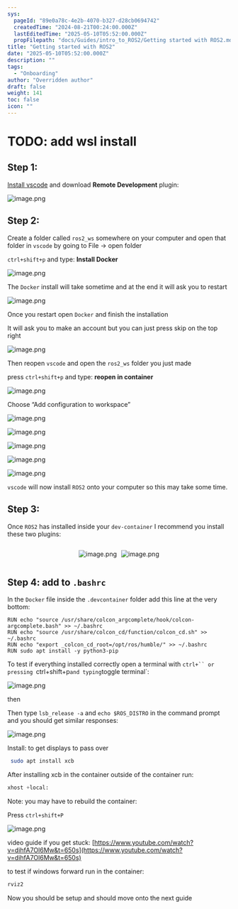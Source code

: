 ```yaml
---
sys:
  pageId: "89e0a78c-4e2b-4070-b327-d28cb0694742"
  createdTime: "2024-08-21T00:24:00.000Z"
  lastEditedTime: "2025-05-10T05:52:00.000Z"
  propFilepath: "docs/Guides/intro_to_ROS2/Getting started with ROS2.md"
title: "Getting started with ROS2"
date: "2025-05-10T05:52:00.000Z"
description: ""
tags:
  - "Onboarding"
author: "Overridden author"
draft: false
weight: 141
toc: false
icon: ""
---
```


# TODO: add wsl install

## Step 1:

[Install vscode](https://code.visualstudio.com/download) and download **Remote Development** plugin:

![image.png](https://prod-files-secure.s3.us-west-2.amazonaws.com/d518164a-d88e-44d1-a4ee-3adb3bd8bce0/efb52993-1881-4a40-b95e-6f020334f022/image.png?X-Amz-Algorithm=AWS4-HMAC-SHA256&X-Amz-Content-Sha256=UNSIGNED-PAYLOAD&X-Amz-Credential=ASIAZI2LB466TPENBHKN%2F20250706%2Fus-west-2%2Fs3%2Faws4_request&X-Amz-Date=20250706T042339Z&X-Amz-Expires=3600&X-Amz-Security-Token=IQoJb3JpZ2luX2VjEEkaCXVzLXdlc3QtMiJHMEUCIBLDS3rWW0yoCOirb%2B7KFGUxh1K2uxwgnlBlu8XJmIGEAiEAgji7Bdoce9w0MoUZOzI17XPtCgDdveZH85BNepop6HMq%2FwMIUhAAGgw2Mzc0MjMxODM4MDUiDOssqEvNfqWEaqiG9SrcA7OinG3yl6aZrD8ZMoenK1zbjae55LzDeMfvShOaz4zxHrtpQXixPU2Vjls%2FIz15garc2xWSV7jRgV5kO4FNQ5vDGSW34cCRR1%2FlQ4aUhbguC3D5HcY8RWHQ%2FEmVUADqsNDx7X%2FvmDMUubIPcRFws4BhfNrGrGphTl7SDL6I9zm5l9N1cK103TPZhjAH%2FNSxj%2FeBqx2oRx1GEKlWQr6z9Z6%2BPyuXixyLyoBG8DMeue5bxLwXYmSyFFDGGeocijy63WwdK0w%2B6fUbs%2FRQ4LZFRbS0xcaIiw1KmLYSHGy%2B4T9D1rI8Uav9cRNfqiFlJgWtzu7t8XS5cyrk%2BY3Q4CofusSxaaUBYZNN7cthfVwoKikMExnb%2BJcSHck6%2FmJgDQlJ5HinhBSdLs%2BBHDRZ0AKqPL6m35fdPBDfYKRlk%2B0XaF5Ssslu5gSAkQjXmD9yBeZD7KK6iGrUKD32eogARVDKCYz70FeAJV%2F3mXz6VHUhiJCP4P7209UINDjAmmLMRwV4tp8%2BxAlE6U%2B3C0QYc3gnwskmPPMXMD1U01wevoqI06OBsUyWe2yA2NBmd6HJrOfuamKbbMmhNdHYibAshCLH1xp%2FdotwCFnu9%2F7lbtlNB0VeZPeHiENeteaGqvNQMMmKp8MGOqUBZZW6hoAyFbzdLqkP2f%2FDqPOIyTh9L0lhHEMqJVsepc7c0VdwWuoeGHs0hL4sj%2B1ScOsnDYex7RSvptcrCsWyJVpsEGDSbw3Bt4zuzuaGIaB7JtNT1LAJOaSmH1cMrEY%2Fs%2B1H08bYDhIviAh3uzw3EeYtR6DSNebHBpb3WNklW8PPOYW%2BoNG3qG6W4ZzmBeTwUwelo93JGQoE8A4tGRrGXVQ74zXV&X-Amz-Signature=fcec61ac1beda279b0ba7e06ccf471d528b60225fe8f75434b08cdbdce2d6e1a&X-Amz-SignedHeaders=host&x-amz-checksum-mode=ENABLED&x-id=GetObject)

## Step 2:

Create a folder called `ros2_ws` somewhere on your computer and open that folder in `vscode` by going to File → open folder 

`ctrl+shift+p` and type: **Install Docker**

![image.png](https://prod-files-secure.s3.us-west-2.amazonaws.com/d518164a-d88e-44d1-a4ee-3adb3bd8bce0/2269dc0e-1cd5-47ff-bceb-c04ad9b2eab0/image.png?X-Amz-Algorithm=AWS4-HMAC-SHA256&X-Amz-Content-Sha256=UNSIGNED-PAYLOAD&X-Amz-Credential=ASIAZI2LB466TPENBHKN%2F20250706%2Fus-west-2%2Fs3%2Faws4_request&X-Amz-Date=20250706T042339Z&X-Amz-Expires=3600&X-Amz-Security-Token=IQoJb3JpZ2luX2VjEEkaCXVzLXdlc3QtMiJHMEUCIBLDS3rWW0yoCOirb%2B7KFGUxh1K2uxwgnlBlu8XJmIGEAiEAgji7Bdoce9w0MoUZOzI17XPtCgDdveZH85BNepop6HMq%2FwMIUhAAGgw2Mzc0MjMxODM4MDUiDOssqEvNfqWEaqiG9SrcA7OinG3yl6aZrD8ZMoenK1zbjae55LzDeMfvShOaz4zxHrtpQXixPU2Vjls%2FIz15garc2xWSV7jRgV5kO4FNQ5vDGSW34cCRR1%2FlQ4aUhbguC3D5HcY8RWHQ%2FEmVUADqsNDx7X%2FvmDMUubIPcRFws4BhfNrGrGphTl7SDL6I9zm5l9N1cK103TPZhjAH%2FNSxj%2FeBqx2oRx1GEKlWQr6z9Z6%2BPyuXixyLyoBG8DMeue5bxLwXYmSyFFDGGeocijy63WwdK0w%2B6fUbs%2FRQ4LZFRbS0xcaIiw1KmLYSHGy%2B4T9D1rI8Uav9cRNfqiFlJgWtzu7t8XS5cyrk%2BY3Q4CofusSxaaUBYZNN7cthfVwoKikMExnb%2BJcSHck6%2FmJgDQlJ5HinhBSdLs%2BBHDRZ0AKqPL6m35fdPBDfYKRlk%2B0XaF5Ssslu5gSAkQjXmD9yBeZD7KK6iGrUKD32eogARVDKCYz70FeAJV%2F3mXz6VHUhiJCP4P7209UINDjAmmLMRwV4tp8%2BxAlE6U%2B3C0QYc3gnwskmPPMXMD1U01wevoqI06OBsUyWe2yA2NBmd6HJrOfuamKbbMmhNdHYibAshCLH1xp%2FdotwCFnu9%2F7lbtlNB0VeZPeHiENeteaGqvNQMMmKp8MGOqUBZZW6hoAyFbzdLqkP2f%2FDqPOIyTh9L0lhHEMqJVsepc7c0VdwWuoeGHs0hL4sj%2B1ScOsnDYex7RSvptcrCsWyJVpsEGDSbw3Bt4zuzuaGIaB7JtNT1LAJOaSmH1cMrEY%2Fs%2B1H08bYDhIviAh3uzw3EeYtR6DSNebHBpb3WNklW8PPOYW%2BoNG3qG6W4ZzmBeTwUwelo93JGQoE8A4tGRrGXVQ74zXV&X-Amz-Signature=5d4262c65d12bb33a75349992be420098ce334591d1ca6127f8ec640d84fbcfe&X-Amz-SignedHeaders=host&x-amz-checksum-mode=ENABLED&x-id=GetObject)

The `Docker` install will take sometime and at the end it will ask you to restart

![image.png](https://prod-files-secure.s3.us-west-2.amazonaws.com/d518164a-d88e-44d1-a4ee-3adb3bd8bce0/ed233f78-be33-4b1f-b89c-9c346c0e961e/image.png?X-Amz-Algorithm=AWS4-HMAC-SHA256&X-Amz-Content-Sha256=UNSIGNED-PAYLOAD&X-Amz-Credential=ASIAZI2LB466TPENBHKN%2F20250706%2Fus-west-2%2Fs3%2Faws4_request&X-Amz-Date=20250706T042339Z&X-Amz-Expires=3600&X-Amz-Security-Token=IQoJb3JpZ2luX2VjEEkaCXVzLXdlc3QtMiJHMEUCIBLDS3rWW0yoCOirb%2B7KFGUxh1K2uxwgnlBlu8XJmIGEAiEAgji7Bdoce9w0MoUZOzI17XPtCgDdveZH85BNepop6HMq%2FwMIUhAAGgw2Mzc0MjMxODM4MDUiDOssqEvNfqWEaqiG9SrcA7OinG3yl6aZrD8ZMoenK1zbjae55LzDeMfvShOaz4zxHrtpQXixPU2Vjls%2FIz15garc2xWSV7jRgV5kO4FNQ5vDGSW34cCRR1%2FlQ4aUhbguC3D5HcY8RWHQ%2FEmVUADqsNDx7X%2FvmDMUubIPcRFws4BhfNrGrGphTl7SDL6I9zm5l9N1cK103TPZhjAH%2FNSxj%2FeBqx2oRx1GEKlWQr6z9Z6%2BPyuXixyLyoBG8DMeue5bxLwXYmSyFFDGGeocijy63WwdK0w%2B6fUbs%2FRQ4LZFRbS0xcaIiw1KmLYSHGy%2B4T9D1rI8Uav9cRNfqiFlJgWtzu7t8XS5cyrk%2BY3Q4CofusSxaaUBYZNN7cthfVwoKikMExnb%2BJcSHck6%2FmJgDQlJ5HinhBSdLs%2BBHDRZ0AKqPL6m35fdPBDfYKRlk%2B0XaF5Ssslu5gSAkQjXmD9yBeZD7KK6iGrUKD32eogARVDKCYz70FeAJV%2F3mXz6VHUhiJCP4P7209UINDjAmmLMRwV4tp8%2BxAlE6U%2B3C0QYc3gnwskmPPMXMD1U01wevoqI06OBsUyWe2yA2NBmd6HJrOfuamKbbMmhNdHYibAshCLH1xp%2FdotwCFnu9%2F7lbtlNB0VeZPeHiENeteaGqvNQMMmKp8MGOqUBZZW6hoAyFbzdLqkP2f%2FDqPOIyTh9L0lhHEMqJVsepc7c0VdwWuoeGHs0hL4sj%2B1ScOsnDYex7RSvptcrCsWyJVpsEGDSbw3Bt4zuzuaGIaB7JtNT1LAJOaSmH1cMrEY%2Fs%2B1H08bYDhIviAh3uzw3EeYtR6DSNebHBpb3WNklW8PPOYW%2BoNG3qG6W4ZzmBeTwUwelo93JGQoE8A4tGRrGXVQ74zXV&X-Amz-Signature=c0257a97f8b6b983f658a92ad68c528db646fa10035b0910b600fd1187ef8044&X-Amz-SignedHeaders=host&x-amz-checksum-mode=ENABLED&x-id=GetObject)

Once you restart open `Docker` and finish the installation

It will ask you to make an account but you can just press skip on the top right

![image.png](https://prod-files-secure.s3.us-west-2.amazonaws.com/d518164a-d88e-44d1-a4ee-3adb3bd8bce0/21010ad9-1659-4fd9-9f59-9932a09b2a3d/image.png?X-Amz-Algorithm=AWS4-HMAC-SHA256&X-Amz-Content-Sha256=UNSIGNED-PAYLOAD&X-Amz-Credential=ASIAZI2LB466TPENBHKN%2F20250706%2Fus-west-2%2Fs3%2Faws4_request&X-Amz-Date=20250706T042339Z&X-Amz-Expires=3600&X-Amz-Security-Token=IQoJb3JpZ2luX2VjEEkaCXVzLXdlc3QtMiJHMEUCIBLDS3rWW0yoCOirb%2B7KFGUxh1K2uxwgnlBlu8XJmIGEAiEAgji7Bdoce9w0MoUZOzI17XPtCgDdveZH85BNepop6HMq%2FwMIUhAAGgw2Mzc0MjMxODM4MDUiDOssqEvNfqWEaqiG9SrcA7OinG3yl6aZrD8ZMoenK1zbjae55LzDeMfvShOaz4zxHrtpQXixPU2Vjls%2FIz15garc2xWSV7jRgV5kO4FNQ5vDGSW34cCRR1%2FlQ4aUhbguC3D5HcY8RWHQ%2FEmVUADqsNDx7X%2FvmDMUubIPcRFws4BhfNrGrGphTl7SDL6I9zm5l9N1cK103TPZhjAH%2FNSxj%2FeBqx2oRx1GEKlWQr6z9Z6%2BPyuXixyLyoBG8DMeue5bxLwXYmSyFFDGGeocijy63WwdK0w%2B6fUbs%2FRQ4LZFRbS0xcaIiw1KmLYSHGy%2B4T9D1rI8Uav9cRNfqiFlJgWtzu7t8XS5cyrk%2BY3Q4CofusSxaaUBYZNN7cthfVwoKikMExnb%2BJcSHck6%2FmJgDQlJ5HinhBSdLs%2BBHDRZ0AKqPL6m35fdPBDfYKRlk%2B0XaF5Ssslu5gSAkQjXmD9yBeZD7KK6iGrUKD32eogARVDKCYz70FeAJV%2F3mXz6VHUhiJCP4P7209UINDjAmmLMRwV4tp8%2BxAlE6U%2B3C0QYc3gnwskmPPMXMD1U01wevoqI06OBsUyWe2yA2NBmd6HJrOfuamKbbMmhNdHYibAshCLH1xp%2FdotwCFnu9%2F7lbtlNB0VeZPeHiENeteaGqvNQMMmKp8MGOqUBZZW6hoAyFbzdLqkP2f%2FDqPOIyTh9L0lhHEMqJVsepc7c0VdwWuoeGHs0hL4sj%2B1ScOsnDYex7RSvptcrCsWyJVpsEGDSbw3Bt4zuzuaGIaB7JtNT1LAJOaSmH1cMrEY%2Fs%2B1H08bYDhIviAh3uzw3EeYtR6DSNebHBpb3WNklW8PPOYW%2BoNG3qG6W4ZzmBeTwUwelo93JGQoE8A4tGRrGXVQ74zXV&X-Amz-Signature=235600fc4f85494c3d64f9812f456e112faba9180607bd8e2f6038b956c8035d&X-Amz-SignedHeaders=host&x-amz-checksum-mode=ENABLED&x-id=GetObject)

Then reopen `vscode` and open the `ros2_ws` folder you just made

press `ctrl+shift+p` and type: **reopen in container**

![image.png](https://prod-files-secure.s3.us-west-2.amazonaws.com/d518164a-d88e-44d1-a4ee-3adb3bd8bce0/4e93b8c2-41ad-488c-8095-c74205196118/image.png?X-Amz-Algorithm=AWS4-HMAC-SHA256&X-Amz-Content-Sha256=UNSIGNED-PAYLOAD&X-Amz-Credential=ASIAZI2LB466TPENBHKN%2F20250706%2Fus-west-2%2Fs3%2Faws4_request&X-Amz-Date=20250706T042339Z&X-Amz-Expires=3600&X-Amz-Security-Token=IQoJb3JpZ2luX2VjEEkaCXVzLXdlc3QtMiJHMEUCIBLDS3rWW0yoCOirb%2B7KFGUxh1K2uxwgnlBlu8XJmIGEAiEAgji7Bdoce9w0MoUZOzI17XPtCgDdveZH85BNepop6HMq%2FwMIUhAAGgw2Mzc0MjMxODM4MDUiDOssqEvNfqWEaqiG9SrcA7OinG3yl6aZrD8ZMoenK1zbjae55LzDeMfvShOaz4zxHrtpQXixPU2Vjls%2FIz15garc2xWSV7jRgV5kO4FNQ5vDGSW34cCRR1%2FlQ4aUhbguC3D5HcY8RWHQ%2FEmVUADqsNDx7X%2FvmDMUubIPcRFws4BhfNrGrGphTl7SDL6I9zm5l9N1cK103TPZhjAH%2FNSxj%2FeBqx2oRx1GEKlWQr6z9Z6%2BPyuXixyLyoBG8DMeue5bxLwXYmSyFFDGGeocijy63WwdK0w%2B6fUbs%2FRQ4LZFRbS0xcaIiw1KmLYSHGy%2B4T9D1rI8Uav9cRNfqiFlJgWtzu7t8XS5cyrk%2BY3Q4CofusSxaaUBYZNN7cthfVwoKikMExnb%2BJcSHck6%2FmJgDQlJ5HinhBSdLs%2BBHDRZ0AKqPL6m35fdPBDfYKRlk%2B0XaF5Ssslu5gSAkQjXmD9yBeZD7KK6iGrUKD32eogARVDKCYz70FeAJV%2F3mXz6VHUhiJCP4P7209UINDjAmmLMRwV4tp8%2BxAlE6U%2B3C0QYc3gnwskmPPMXMD1U01wevoqI06OBsUyWe2yA2NBmd6HJrOfuamKbbMmhNdHYibAshCLH1xp%2FdotwCFnu9%2F7lbtlNB0VeZPeHiENeteaGqvNQMMmKp8MGOqUBZZW6hoAyFbzdLqkP2f%2FDqPOIyTh9L0lhHEMqJVsepc7c0VdwWuoeGHs0hL4sj%2B1ScOsnDYex7RSvptcrCsWyJVpsEGDSbw3Bt4zuzuaGIaB7JtNT1LAJOaSmH1cMrEY%2Fs%2B1H08bYDhIviAh3uzw3EeYtR6DSNebHBpb3WNklW8PPOYW%2BoNG3qG6W4ZzmBeTwUwelo93JGQoE8A4tGRrGXVQ74zXV&X-Amz-Signature=2021ec294c64e7776dcb820fbcd4069f55125d75ceccbefc023458196fb7eb43&X-Amz-SignedHeaders=host&x-amz-checksum-mode=ENABLED&x-id=GetObject)

Choose “Add configuration to workspace”

![image.png](https://prod-files-secure.s3.us-west-2.amazonaws.com/d518164a-d88e-44d1-a4ee-3adb3bd8bce0/9560b282-5060-4989-ba37-97e7b2c22476/image.png?X-Amz-Algorithm=AWS4-HMAC-SHA256&X-Amz-Content-Sha256=UNSIGNED-PAYLOAD&X-Amz-Credential=ASIAZI2LB466TPENBHKN%2F20250706%2Fus-west-2%2Fs3%2Faws4_request&X-Amz-Date=20250706T042339Z&X-Amz-Expires=3600&X-Amz-Security-Token=IQoJb3JpZ2luX2VjEEkaCXVzLXdlc3QtMiJHMEUCIBLDS3rWW0yoCOirb%2B7KFGUxh1K2uxwgnlBlu8XJmIGEAiEAgji7Bdoce9w0MoUZOzI17XPtCgDdveZH85BNepop6HMq%2FwMIUhAAGgw2Mzc0MjMxODM4MDUiDOssqEvNfqWEaqiG9SrcA7OinG3yl6aZrD8ZMoenK1zbjae55LzDeMfvShOaz4zxHrtpQXixPU2Vjls%2FIz15garc2xWSV7jRgV5kO4FNQ5vDGSW34cCRR1%2FlQ4aUhbguC3D5HcY8RWHQ%2FEmVUADqsNDx7X%2FvmDMUubIPcRFws4BhfNrGrGphTl7SDL6I9zm5l9N1cK103TPZhjAH%2FNSxj%2FeBqx2oRx1GEKlWQr6z9Z6%2BPyuXixyLyoBG8DMeue5bxLwXYmSyFFDGGeocijy63WwdK0w%2B6fUbs%2FRQ4LZFRbS0xcaIiw1KmLYSHGy%2B4T9D1rI8Uav9cRNfqiFlJgWtzu7t8XS5cyrk%2BY3Q4CofusSxaaUBYZNN7cthfVwoKikMExnb%2BJcSHck6%2FmJgDQlJ5HinhBSdLs%2BBHDRZ0AKqPL6m35fdPBDfYKRlk%2B0XaF5Ssslu5gSAkQjXmD9yBeZD7KK6iGrUKD32eogARVDKCYz70FeAJV%2F3mXz6VHUhiJCP4P7209UINDjAmmLMRwV4tp8%2BxAlE6U%2B3C0QYc3gnwskmPPMXMD1U01wevoqI06OBsUyWe2yA2NBmd6HJrOfuamKbbMmhNdHYibAshCLH1xp%2FdotwCFnu9%2F7lbtlNB0VeZPeHiENeteaGqvNQMMmKp8MGOqUBZZW6hoAyFbzdLqkP2f%2FDqPOIyTh9L0lhHEMqJVsepc7c0VdwWuoeGHs0hL4sj%2B1ScOsnDYex7RSvptcrCsWyJVpsEGDSbw3Bt4zuzuaGIaB7JtNT1LAJOaSmH1cMrEY%2Fs%2B1H08bYDhIviAh3uzw3EeYtR6DSNebHBpb3WNklW8PPOYW%2BoNG3qG6W4ZzmBeTwUwelo93JGQoE8A4tGRrGXVQ74zXV&X-Amz-Signature=2de325f189b222381eb738062b5108ca91548db607042e660e2bafa214a20513&X-Amz-SignedHeaders=host&x-amz-checksum-mode=ENABLED&x-id=GetObject)

![image.png](https://prod-files-secure.s3.us-west-2.amazonaws.com/d518164a-d88e-44d1-a4ee-3adb3bd8bce0/2ee63f81-886b-48e8-a553-dc6e5eac99e4/image.png?X-Amz-Algorithm=AWS4-HMAC-SHA256&X-Amz-Content-Sha256=UNSIGNED-PAYLOAD&X-Amz-Credential=ASIAZI2LB466TPENBHKN%2F20250706%2Fus-west-2%2Fs3%2Faws4_request&X-Amz-Date=20250706T042339Z&X-Amz-Expires=3600&X-Amz-Security-Token=IQoJb3JpZ2luX2VjEEkaCXVzLXdlc3QtMiJHMEUCIBLDS3rWW0yoCOirb%2B7KFGUxh1K2uxwgnlBlu8XJmIGEAiEAgji7Bdoce9w0MoUZOzI17XPtCgDdveZH85BNepop6HMq%2FwMIUhAAGgw2Mzc0MjMxODM4MDUiDOssqEvNfqWEaqiG9SrcA7OinG3yl6aZrD8ZMoenK1zbjae55LzDeMfvShOaz4zxHrtpQXixPU2Vjls%2FIz15garc2xWSV7jRgV5kO4FNQ5vDGSW34cCRR1%2FlQ4aUhbguC3D5HcY8RWHQ%2FEmVUADqsNDx7X%2FvmDMUubIPcRFws4BhfNrGrGphTl7SDL6I9zm5l9N1cK103TPZhjAH%2FNSxj%2FeBqx2oRx1GEKlWQr6z9Z6%2BPyuXixyLyoBG8DMeue5bxLwXYmSyFFDGGeocijy63WwdK0w%2B6fUbs%2FRQ4LZFRbS0xcaIiw1KmLYSHGy%2B4T9D1rI8Uav9cRNfqiFlJgWtzu7t8XS5cyrk%2BY3Q4CofusSxaaUBYZNN7cthfVwoKikMExnb%2BJcSHck6%2FmJgDQlJ5HinhBSdLs%2BBHDRZ0AKqPL6m35fdPBDfYKRlk%2B0XaF5Ssslu5gSAkQjXmD9yBeZD7KK6iGrUKD32eogARVDKCYz70FeAJV%2F3mXz6VHUhiJCP4P7209UINDjAmmLMRwV4tp8%2BxAlE6U%2B3C0QYc3gnwskmPPMXMD1U01wevoqI06OBsUyWe2yA2NBmd6HJrOfuamKbbMmhNdHYibAshCLH1xp%2FdotwCFnu9%2F7lbtlNB0VeZPeHiENeteaGqvNQMMmKp8MGOqUBZZW6hoAyFbzdLqkP2f%2FDqPOIyTh9L0lhHEMqJVsepc7c0VdwWuoeGHs0hL4sj%2B1ScOsnDYex7RSvptcrCsWyJVpsEGDSbw3Bt4zuzuaGIaB7JtNT1LAJOaSmH1cMrEY%2Fs%2B1H08bYDhIviAh3uzw3EeYtR6DSNebHBpb3WNklW8PPOYW%2BoNG3qG6W4ZzmBeTwUwelo93JGQoE8A4tGRrGXVQ74zXV&X-Amz-Signature=46e444fbbe162eaf6e7b65a7664eb688d1ab732b7095a5fc3163c9ccf6af07d4&X-Amz-SignedHeaders=host&x-amz-checksum-mode=ENABLED&x-id=GetObject)

![image.png](https://prod-files-secure.s3.us-west-2.amazonaws.com/d518164a-d88e-44d1-a4ee-3adb3bd8bce0/ae1580b2-b048-407e-aed9-b584224a7a04/image.png?X-Amz-Algorithm=AWS4-HMAC-SHA256&X-Amz-Content-Sha256=UNSIGNED-PAYLOAD&X-Amz-Credential=ASIAZI2LB466TPENBHKN%2F20250706%2Fus-west-2%2Fs3%2Faws4_request&X-Amz-Date=20250706T042339Z&X-Amz-Expires=3600&X-Amz-Security-Token=IQoJb3JpZ2luX2VjEEkaCXVzLXdlc3QtMiJHMEUCIBLDS3rWW0yoCOirb%2B7KFGUxh1K2uxwgnlBlu8XJmIGEAiEAgji7Bdoce9w0MoUZOzI17XPtCgDdveZH85BNepop6HMq%2FwMIUhAAGgw2Mzc0MjMxODM4MDUiDOssqEvNfqWEaqiG9SrcA7OinG3yl6aZrD8ZMoenK1zbjae55LzDeMfvShOaz4zxHrtpQXixPU2Vjls%2FIz15garc2xWSV7jRgV5kO4FNQ5vDGSW34cCRR1%2FlQ4aUhbguC3D5HcY8RWHQ%2FEmVUADqsNDx7X%2FvmDMUubIPcRFws4BhfNrGrGphTl7SDL6I9zm5l9N1cK103TPZhjAH%2FNSxj%2FeBqx2oRx1GEKlWQr6z9Z6%2BPyuXixyLyoBG8DMeue5bxLwXYmSyFFDGGeocijy63WwdK0w%2B6fUbs%2FRQ4LZFRbS0xcaIiw1KmLYSHGy%2B4T9D1rI8Uav9cRNfqiFlJgWtzu7t8XS5cyrk%2BY3Q4CofusSxaaUBYZNN7cthfVwoKikMExnb%2BJcSHck6%2FmJgDQlJ5HinhBSdLs%2BBHDRZ0AKqPL6m35fdPBDfYKRlk%2B0XaF5Ssslu5gSAkQjXmD9yBeZD7KK6iGrUKD32eogARVDKCYz70FeAJV%2F3mXz6VHUhiJCP4P7209UINDjAmmLMRwV4tp8%2BxAlE6U%2B3C0QYc3gnwskmPPMXMD1U01wevoqI06OBsUyWe2yA2NBmd6HJrOfuamKbbMmhNdHYibAshCLH1xp%2FdotwCFnu9%2F7lbtlNB0VeZPeHiENeteaGqvNQMMmKp8MGOqUBZZW6hoAyFbzdLqkP2f%2FDqPOIyTh9L0lhHEMqJVsepc7c0VdwWuoeGHs0hL4sj%2B1ScOsnDYex7RSvptcrCsWyJVpsEGDSbw3Bt4zuzuaGIaB7JtNT1LAJOaSmH1cMrEY%2Fs%2B1H08bYDhIviAh3uzw3EeYtR6DSNebHBpb3WNklW8PPOYW%2BoNG3qG6W4ZzmBeTwUwelo93JGQoE8A4tGRrGXVQ74zXV&X-Amz-Signature=dad560fe5e290362c34ceea253eb3552b2c90cab64c47c96e6c59192d9e37a7b&X-Amz-SignedHeaders=host&x-amz-checksum-mode=ENABLED&x-id=GetObject)

![image.png](https://prod-files-secure.s3.us-west-2.amazonaws.com/d518164a-d88e-44d1-a4ee-3adb3bd8bce0/53255b28-f75e-430f-b9e3-c0ac8577e42b/image.png?X-Amz-Algorithm=AWS4-HMAC-SHA256&X-Amz-Content-Sha256=UNSIGNED-PAYLOAD&X-Amz-Credential=ASIAZI2LB466TPENBHKN%2F20250706%2Fus-west-2%2Fs3%2Faws4_request&X-Amz-Date=20250706T042339Z&X-Amz-Expires=3600&X-Amz-Security-Token=IQoJb3JpZ2luX2VjEEkaCXVzLXdlc3QtMiJHMEUCIBLDS3rWW0yoCOirb%2B7KFGUxh1K2uxwgnlBlu8XJmIGEAiEAgji7Bdoce9w0MoUZOzI17XPtCgDdveZH85BNepop6HMq%2FwMIUhAAGgw2Mzc0MjMxODM4MDUiDOssqEvNfqWEaqiG9SrcA7OinG3yl6aZrD8ZMoenK1zbjae55LzDeMfvShOaz4zxHrtpQXixPU2Vjls%2FIz15garc2xWSV7jRgV5kO4FNQ5vDGSW34cCRR1%2FlQ4aUhbguC3D5HcY8RWHQ%2FEmVUADqsNDx7X%2FvmDMUubIPcRFws4BhfNrGrGphTl7SDL6I9zm5l9N1cK103TPZhjAH%2FNSxj%2FeBqx2oRx1GEKlWQr6z9Z6%2BPyuXixyLyoBG8DMeue5bxLwXYmSyFFDGGeocijy63WwdK0w%2B6fUbs%2FRQ4LZFRbS0xcaIiw1KmLYSHGy%2B4T9D1rI8Uav9cRNfqiFlJgWtzu7t8XS5cyrk%2BY3Q4CofusSxaaUBYZNN7cthfVwoKikMExnb%2BJcSHck6%2FmJgDQlJ5HinhBSdLs%2BBHDRZ0AKqPL6m35fdPBDfYKRlk%2B0XaF5Ssslu5gSAkQjXmD9yBeZD7KK6iGrUKD32eogARVDKCYz70FeAJV%2F3mXz6VHUhiJCP4P7209UINDjAmmLMRwV4tp8%2BxAlE6U%2B3C0QYc3gnwskmPPMXMD1U01wevoqI06OBsUyWe2yA2NBmd6HJrOfuamKbbMmhNdHYibAshCLH1xp%2FdotwCFnu9%2F7lbtlNB0VeZPeHiENeteaGqvNQMMmKp8MGOqUBZZW6hoAyFbzdLqkP2f%2FDqPOIyTh9L0lhHEMqJVsepc7c0VdwWuoeGHs0hL4sj%2B1ScOsnDYex7RSvptcrCsWyJVpsEGDSbw3Bt4zuzuaGIaB7JtNT1LAJOaSmH1cMrEY%2Fs%2B1H08bYDhIviAh3uzw3EeYtR6DSNebHBpb3WNklW8PPOYW%2BoNG3qG6W4ZzmBeTwUwelo93JGQoE8A4tGRrGXVQ74zXV&X-Amz-Signature=f9052886ea86710305bb3b235465dbc61ad32b94c8f6c00f8493eeee0ac03e4b&X-Amz-SignedHeaders=host&x-amz-checksum-mode=ENABLED&x-id=GetObject)

![image.png](https://prod-files-secure.s3.us-west-2.amazonaws.com/d518164a-d88e-44d1-a4ee-3adb3bd8bce0/7c562767-5af9-4ffb-97d1-327bcdf4ee00/image.png?X-Amz-Algorithm=AWS4-HMAC-SHA256&X-Amz-Content-Sha256=UNSIGNED-PAYLOAD&X-Amz-Credential=ASIAZI2LB466TPENBHKN%2F20250706%2Fus-west-2%2Fs3%2Faws4_request&X-Amz-Date=20250706T042339Z&X-Amz-Expires=3600&X-Amz-Security-Token=IQoJb3JpZ2luX2VjEEkaCXVzLXdlc3QtMiJHMEUCIBLDS3rWW0yoCOirb%2B7KFGUxh1K2uxwgnlBlu8XJmIGEAiEAgji7Bdoce9w0MoUZOzI17XPtCgDdveZH85BNepop6HMq%2FwMIUhAAGgw2Mzc0MjMxODM4MDUiDOssqEvNfqWEaqiG9SrcA7OinG3yl6aZrD8ZMoenK1zbjae55LzDeMfvShOaz4zxHrtpQXixPU2Vjls%2FIz15garc2xWSV7jRgV5kO4FNQ5vDGSW34cCRR1%2FlQ4aUhbguC3D5HcY8RWHQ%2FEmVUADqsNDx7X%2FvmDMUubIPcRFws4BhfNrGrGphTl7SDL6I9zm5l9N1cK103TPZhjAH%2FNSxj%2FeBqx2oRx1GEKlWQr6z9Z6%2BPyuXixyLyoBG8DMeue5bxLwXYmSyFFDGGeocijy63WwdK0w%2B6fUbs%2FRQ4LZFRbS0xcaIiw1KmLYSHGy%2B4T9D1rI8Uav9cRNfqiFlJgWtzu7t8XS5cyrk%2BY3Q4CofusSxaaUBYZNN7cthfVwoKikMExnb%2BJcSHck6%2FmJgDQlJ5HinhBSdLs%2BBHDRZ0AKqPL6m35fdPBDfYKRlk%2B0XaF5Ssslu5gSAkQjXmD9yBeZD7KK6iGrUKD32eogARVDKCYz70FeAJV%2F3mXz6VHUhiJCP4P7209UINDjAmmLMRwV4tp8%2BxAlE6U%2B3C0QYc3gnwskmPPMXMD1U01wevoqI06OBsUyWe2yA2NBmd6HJrOfuamKbbMmhNdHYibAshCLH1xp%2FdotwCFnu9%2F7lbtlNB0VeZPeHiENeteaGqvNQMMmKp8MGOqUBZZW6hoAyFbzdLqkP2f%2FDqPOIyTh9L0lhHEMqJVsepc7c0VdwWuoeGHs0hL4sj%2B1ScOsnDYex7RSvptcrCsWyJVpsEGDSbw3Bt4zuzuaGIaB7JtNT1LAJOaSmH1cMrEY%2Fs%2B1H08bYDhIviAh3uzw3EeYtR6DSNebHBpb3WNklW8PPOYW%2BoNG3qG6W4ZzmBeTwUwelo93JGQoE8A4tGRrGXVQ74zXV&X-Amz-Signature=175d1ecab37fb99b7cd236aaf360fd35e41c3e2cd932679cd5777df4bdd17f02&X-Amz-SignedHeaders=host&x-amz-checksum-mode=ENABLED&x-id=GetObject)

`vscode` will now install `ROS2` onto your computer so this may take some time.

## Step 3:

Once `ROS2` has installed inside your `dev-container` I recommend you install these two plugins:

<div style="display: flex;flex-direction: row; column-gap:10px; max-width: 630px;justify-content: center;">
<div>

![image.png](https://prod-files-secure.s3.us-west-2.amazonaws.com/d518164a-d88e-44d1-a4ee-3adb3bd8bce0/3fc3d550-5a54-4ba1-ba6b-faa01cdb7369/image.png?X-Amz-Algorithm=AWS4-HMAC-SHA256&X-Amz-Content-Sha256=UNSIGNED-PAYLOAD&X-Amz-Credential=ASIAZI2LB466SF6FHY4M%2F20250706%2Fus-west-2%2Fs3%2Faws4_request&X-Amz-Date=20250706T042341Z&X-Amz-Expires=3600&X-Amz-Security-Token=IQoJb3JpZ2luX2VjEEkaCXVzLXdlc3QtMiJIMEYCIQCXzsoObpH8llKAajg%2Blx6P6GIQPqo80WWmWkTgpaxOFAIhAMkRCWRluOf0O8DK4eGmE6PxXxyVKVxsMbrlJEuhFs1fKv8DCFIQABoMNjM3NDIzMTgzODA1IgxMdwfTh0oN1FrmbN4q3AN%2FkmGQqefXW87lvQi962DEOJOVoVtF9eg8U9Zx8tYJ6OJ5Q5G03Z35jBnNHv6mGaftMJJr%2BY8KG9DUhMYY0I5Z1osDcipQS1MYfsOrWVOBpwumUgfXwc6iuYzz%2BM0VAIp5TgYs6nS3Q7j66L7uCIaGATZvpOK079jAjvfsEDUybVxHgI0Xf51ZWQPqz57Cbpy2LGQBke6%2BQRADMK3%2FmmURwEp53%2F%2BYGoYGaM8BsKt%2F6r8PJNvYyDrAjogXFRxHUXwnaD41OA732FVCbsDvjZXI2hUteVuU5IX3LpqCDLDHTNHWUVzzmU7BOOQTBW%2Fa7U2qDQK58ap3zRMdnyEZ4HeMYpJM%2FtxCBB7b47ltcvJ3InfvGZBJo7%2Bq4RhyM%2BEP3vU%2B2lEFEnoAe54jtoG8HVLEJoe7oQ6jDF2DC6mRQl2FtZs5T%2FbpAECo6qGD2TPVx92t5UcB%2Fw6kXazxzGiXzQYXGh3SNxJP4OwchOoriNUVE8V9vWvSIXQYd7I2gWel0UV52oZGCy5xhT3d4D8i1vK%2Fes1CBIO3FCRz0xtrX%2FslX%2BUhptwWuBn86XrqjOgclj%2FcUJj8uI1By1rop2acWU52hoACdFY1yIxFl9EIsYtCU65MqESOGuxeFKVVoTDWmafDBjqkAXaLnGYKForVuRMVJVxlBDCMZNokCCQ3Cacm3KDgjeo%2B0u7kZMlukfAZaxQoutLq0e7%2BhySR2TrWgf0S4LLoUWsasmSqBmv%2FF0nzX%2BiFdYQkD%2F7sooFq3HR50cD%2BFJnrmWmsrPs6hONFWPxS%2FFDb%2BYxnXCz%2FSguA31NX73cbhXjdg6ypzqhfSQP4pcMSO14U5iXn0rtT18v6QG%2F0hKXJCoAil1fr&X-Amz-Signature=7d3e411e7ba85b31224cc5ab74f024aaf472099a236ed40742ee88a3dfe9e694&X-Amz-SignedHeaders=host&x-amz-checksum-mode=ENABLED&x-id=GetObject)

</div>
<div>

![image.png](https://prod-files-secure.s3.us-west-2.amazonaws.com/d518164a-d88e-44d1-a4ee-3adb3bd8bce0/d994cc66-13c2-4093-a5a3-f84cf4601a82/image.png?X-Amz-Algorithm=AWS4-HMAC-SHA256&X-Amz-Content-Sha256=UNSIGNED-PAYLOAD&X-Amz-Credential=ASIAZI2LB466WUMIXEQD%2F20250706%2Fus-west-2%2Fs3%2Faws4_request&X-Amz-Date=20250706T042341Z&X-Amz-Expires=3600&X-Amz-Security-Token=IQoJb3JpZ2luX2VjEEkaCXVzLXdlc3QtMiJIMEYCIQCDQk5cxQP0IBcxT7oC%2FdKh9WR5%2Bx9zxwWHGtSqxjrPAQIhAOmKV7jFavEjfZnPytGQd5eSJr4jsz%2Bn%2FT72V9NhedLjKv8DCFIQABoMNjM3NDIzMTgzODA1Igwy4vTXTNG5YRnblKEq3AO3CpOOHvhFHpzAZY27ra8jIZRh0%2FfZ9m3O7znN4w7UicyiOvRG1JJolcNMQhSb%2BHm8CuM5beRO1%2B7KHQZfX524AvsdsXPiXLHGna6wQebbJVsavIXrI7t1eaP%2BPdRJGk5Nl%2FZsklhAAhMBLOmyOu4s4PrBNcm2aFuA3%2BPSseaecU%2FFAjGfLW60lnmE89eWMLhDLapUlXPAjZ1LLblNHpIpt%2B0UeyBzbm1ikxrl79SBx95qKyn9k147sXrjToqQP1%2FVltsTcTg5AvuIiQ5L%2BydgZ%2Fb8uPUMmtde2MQEDpwh9y%2BEfv982pZPlcTVFNg6zC%2BJDodahLi4Bo1JTn6ZKhF%2BvNZxf%2FwFTyLb1YyiohS2954wFArvWZh8x6w1Ha9xxNcveh0f1HujIy5vNHRxNtFvu7rpGX1WAYJyrGnJQrQRYp6oMQnB1tHvEqOHzm0DROeiN%2BcMjz6d%2F63HKXDH4i8Bu7Bq%2FgTrAAd50ma0Tu%2Fwfu7rGbbFYApxSxoeXV2%2Bv%2F2OGlZ6Lxw9HNQgHeZps%2BPFAQNDVTxW0u2%2FNZSggJy11vVNN6XGQTAR7KdrVhKVeIPS16%2BSsloZ1Ewbat8b39sqTiuHeNnbpsFqD0FXZ7mF3pEQgL0whp3VJ%2BzuUDCFj6fDBjqkAWn7L0qqM087RNu98mZzjJoXdC3%2Fg9qX3D31g7%2B5FM7%2FSaJKZwArrggFESkaa9ROsAYIPAu9sQ2VC56vpK4Du8QN7vPKRrhqaE4uckbzg111kjP2BZ9NGWt%2B7k0cHemqHvrtxkmD3mPWgH42xrEuGg95mp3Zn0QbMui%2B2ktEshLNy897z7crNLlW5WNcEjX8Rf9XwGwpLJsNmO4F2H9C%2FIrRyVlc&X-Amz-Signature=1941ff98ab23c160af260ab197fee693cd1c65d0d9e3055e80ca7026dccf7276&X-Amz-SignedHeaders=host&x-amz-checksum-mode=ENABLED&x-id=GetObject)

</div>
</div>

## Step 4: add to `.bashrc`

In the `Docker` file inside the `.devcontainer` folder add this line at the very bottom: 

```docker
RUN echo "source /usr/share/colcon_argcomplete/hook/colcon-argcomplete.bash" >> ~/.bashrc
RUN echo "source /usr/share/colcon_cd/function/colcon_cd.sh" >> ~/.bashrc
RUN echo "export _colcon_cd_root=/opt/ros/humble/" >> ~/.bashrc
RUN sudo apt install -y python3-pip 
```

To test if everything installed correctly open a terminal with `ctrl+`` or pressing `ctrl+shift+p` and typing `toggle terminal`:

![image.png](https://prod-files-secure.s3.us-west-2.amazonaws.com/d518164a-d88e-44d1-a4ee-3adb3bd8bce0/6a4943d8-b04e-4c02-9a58-775f3384d1a5/image.png?X-Amz-Algorithm=AWS4-HMAC-SHA256&X-Amz-Content-Sha256=UNSIGNED-PAYLOAD&X-Amz-Credential=ASIAZI2LB466TPENBHKN%2F20250706%2Fus-west-2%2Fs3%2Faws4_request&X-Amz-Date=20250706T042339Z&X-Amz-Expires=3600&X-Amz-Security-Token=IQoJb3JpZ2luX2VjEEkaCXVzLXdlc3QtMiJHMEUCIBLDS3rWW0yoCOirb%2B7KFGUxh1K2uxwgnlBlu8XJmIGEAiEAgji7Bdoce9w0MoUZOzI17XPtCgDdveZH85BNepop6HMq%2FwMIUhAAGgw2Mzc0MjMxODM4MDUiDOssqEvNfqWEaqiG9SrcA7OinG3yl6aZrD8ZMoenK1zbjae55LzDeMfvShOaz4zxHrtpQXixPU2Vjls%2FIz15garc2xWSV7jRgV5kO4FNQ5vDGSW34cCRR1%2FlQ4aUhbguC3D5HcY8RWHQ%2FEmVUADqsNDx7X%2FvmDMUubIPcRFws4BhfNrGrGphTl7SDL6I9zm5l9N1cK103TPZhjAH%2FNSxj%2FeBqx2oRx1GEKlWQr6z9Z6%2BPyuXixyLyoBG8DMeue5bxLwXYmSyFFDGGeocijy63WwdK0w%2B6fUbs%2FRQ4LZFRbS0xcaIiw1KmLYSHGy%2B4T9D1rI8Uav9cRNfqiFlJgWtzu7t8XS5cyrk%2BY3Q4CofusSxaaUBYZNN7cthfVwoKikMExnb%2BJcSHck6%2FmJgDQlJ5HinhBSdLs%2BBHDRZ0AKqPL6m35fdPBDfYKRlk%2B0XaF5Ssslu5gSAkQjXmD9yBeZD7KK6iGrUKD32eogARVDKCYz70FeAJV%2F3mXz6VHUhiJCP4P7209UINDjAmmLMRwV4tp8%2BxAlE6U%2B3C0QYc3gnwskmPPMXMD1U01wevoqI06OBsUyWe2yA2NBmd6HJrOfuamKbbMmhNdHYibAshCLH1xp%2FdotwCFnu9%2F7lbtlNB0VeZPeHiENeteaGqvNQMMmKp8MGOqUBZZW6hoAyFbzdLqkP2f%2FDqPOIyTh9L0lhHEMqJVsepc7c0VdwWuoeGHs0hL4sj%2B1ScOsnDYex7RSvptcrCsWyJVpsEGDSbw3Bt4zuzuaGIaB7JtNT1LAJOaSmH1cMrEY%2Fs%2B1H08bYDhIviAh3uzw3EeYtR6DSNebHBpb3WNklW8PPOYW%2BoNG3qG6W4ZzmBeTwUwelo93JGQoE8A4tGRrGXVQ74zXV&X-Amz-Signature=21aba391bbf2d3b49d083aa3c05cec8f0540f0f54d9bf534bd3fbf1d861b64a3&X-Amz-SignedHeaders=host&x-amz-checksum-mode=ENABLED&x-id=GetObject)

then 

Then type `lsb_release -a` and `echo $ROS_DISTRO` in the command prompt and you should get similar responses:

![image.png](https://prod-files-secure.s3.us-west-2.amazonaws.com/d518164a-d88e-44d1-a4ee-3adb3bd8bce0/3e635dec-a805-4e85-8b9e-d000e5b71a4e/image.png?X-Amz-Algorithm=AWS4-HMAC-SHA256&X-Amz-Content-Sha256=UNSIGNED-PAYLOAD&X-Amz-Credential=ASIAZI2LB466TPENBHKN%2F20250706%2Fus-west-2%2Fs3%2Faws4_request&X-Amz-Date=20250706T042339Z&X-Amz-Expires=3600&X-Amz-Security-Token=IQoJb3JpZ2luX2VjEEkaCXVzLXdlc3QtMiJHMEUCIBLDS3rWW0yoCOirb%2B7KFGUxh1K2uxwgnlBlu8XJmIGEAiEAgji7Bdoce9w0MoUZOzI17XPtCgDdveZH85BNepop6HMq%2FwMIUhAAGgw2Mzc0MjMxODM4MDUiDOssqEvNfqWEaqiG9SrcA7OinG3yl6aZrD8ZMoenK1zbjae55LzDeMfvShOaz4zxHrtpQXixPU2Vjls%2FIz15garc2xWSV7jRgV5kO4FNQ5vDGSW34cCRR1%2FlQ4aUhbguC3D5HcY8RWHQ%2FEmVUADqsNDx7X%2FvmDMUubIPcRFws4BhfNrGrGphTl7SDL6I9zm5l9N1cK103TPZhjAH%2FNSxj%2FeBqx2oRx1GEKlWQr6z9Z6%2BPyuXixyLyoBG8DMeue5bxLwXYmSyFFDGGeocijy63WwdK0w%2B6fUbs%2FRQ4LZFRbS0xcaIiw1KmLYSHGy%2B4T9D1rI8Uav9cRNfqiFlJgWtzu7t8XS5cyrk%2BY3Q4CofusSxaaUBYZNN7cthfVwoKikMExnb%2BJcSHck6%2FmJgDQlJ5HinhBSdLs%2BBHDRZ0AKqPL6m35fdPBDfYKRlk%2B0XaF5Ssslu5gSAkQjXmD9yBeZD7KK6iGrUKD32eogARVDKCYz70FeAJV%2F3mXz6VHUhiJCP4P7209UINDjAmmLMRwV4tp8%2BxAlE6U%2B3C0QYc3gnwskmPPMXMD1U01wevoqI06OBsUyWe2yA2NBmd6HJrOfuamKbbMmhNdHYibAshCLH1xp%2FdotwCFnu9%2F7lbtlNB0VeZPeHiENeteaGqvNQMMmKp8MGOqUBZZW6hoAyFbzdLqkP2f%2FDqPOIyTh9L0lhHEMqJVsepc7c0VdwWuoeGHs0hL4sj%2B1ScOsnDYex7RSvptcrCsWyJVpsEGDSbw3Bt4zuzuaGIaB7JtNT1LAJOaSmH1cMrEY%2Fs%2B1H08bYDhIviAh3uzw3EeYtR6DSNebHBpb3WNklW8PPOYW%2BoNG3qG6W4ZzmBeTwUwelo93JGQoE8A4tGRrGXVQ74zXV&X-Amz-Signature=0e92d48f1c2e0cdbc1c13302e19f596f565fa827f95b14c1fc47d119d9d290e7&X-Amz-SignedHeaders=host&x-amz-checksum-mode=ENABLED&x-id=GetObject)

Install:  to get displays to pass over

```bash
 sudo apt install xcb
```

After installing xcb in the container outside of the container run:

```python
xhost +local:
```

Note: you may have to rebuild the container:

Press `ctrl+shift+P`

![image.png](https://prod-files-secure.s3.us-west-2.amazonaws.com/d518164a-d88e-44d1-a4ee-3adb3bd8bce0/6c2be660-2618-4c38-9c26-53554f7a0b7b/image.png?X-Amz-Algorithm=AWS4-HMAC-SHA256&X-Amz-Content-Sha256=UNSIGNED-PAYLOAD&X-Amz-Credential=ASIAZI2LB466TPENBHKN%2F20250706%2Fus-west-2%2Fs3%2Faws4_request&X-Amz-Date=20250706T042339Z&X-Amz-Expires=3600&X-Amz-Security-Token=IQoJb3JpZ2luX2VjEEkaCXVzLXdlc3QtMiJHMEUCIBLDS3rWW0yoCOirb%2B7KFGUxh1K2uxwgnlBlu8XJmIGEAiEAgji7Bdoce9w0MoUZOzI17XPtCgDdveZH85BNepop6HMq%2FwMIUhAAGgw2Mzc0MjMxODM4MDUiDOssqEvNfqWEaqiG9SrcA7OinG3yl6aZrD8ZMoenK1zbjae55LzDeMfvShOaz4zxHrtpQXixPU2Vjls%2FIz15garc2xWSV7jRgV5kO4FNQ5vDGSW34cCRR1%2FlQ4aUhbguC3D5HcY8RWHQ%2FEmVUADqsNDx7X%2FvmDMUubIPcRFws4BhfNrGrGphTl7SDL6I9zm5l9N1cK103TPZhjAH%2FNSxj%2FeBqx2oRx1GEKlWQr6z9Z6%2BPyuXixyLyoBG8DMeue5bxLwXYmSyFFDGGeocijy63WwdK0w%2B6fUbs%2FRQ4LZFRbS0xcaIiw1KmLYSHGy%2B4T9D1rI8Uav9cRNfqiFlJgWtzu7t8XS5cyrk%2BY3Q4CofusSxaaUBYZNN7cthfVwoKikMExnb%2BJcSHck6%2FmJgDQlJ5HinhBSdLs%2BBHDRZ0AKqPL6m35fdPBDfYKRlk%2B0XaF5Ssslu5gSAkQjXmD9yBeZD7KK6iGrUKD32eogARVDKCYz70FeAJV%2F3mXz6VHUhiJCP4P7209UINDjAmmLMRwV4tp8%2BxAlE6U%2B3C0QYc3gnwskmPPMXMD1U01wevoqI06OBsUyWe2yA2NBmd6HJrOfuamKbbMmhNdHYibAshCLH1xp%2FdotwCFnu9%2F7lbtlNB0VeZPeHiENeteaGqvNQMMmKp8MGOqUBZZW6hoAyFbzdLqkP2f%2FDqPOIyTh9L0lhHEMqJVsepc7c0VdwWuoeGHs0hL4sj%2B1ScOsnDYex7RSvptcrCsWyJVpsEGDSbw3Bt4zuzuaGIaB7JtNT1LAJOaSmH1cMrEY%2Fs%2B1H08bYDhIviAh3uzw3EeYtR6DSNebHBpb3WNklW8PPOYW%2BoNG3qG6W4ZzmBeTwUwelo93JGQoE8A4tGRrGXVQ74zXV&X-Amz-Signature=f27a79f3c1f743885151c36a84cac0d018a37481f799b67a24f446191120baf4&X-Amz-SignedHeaders=host&x-amz-checksum-mode=ENABLED&x-id=GetObject)

video guide if you get stuck: [https://www.youtube.com/watch?v=dihfA7Ol6Mw&t=650s](https://www.youtube.com/watch?v=dihfA7Ol6Mw&t=650s)

to test if windows forward run in the container:

```bash
rviz2
```

Now you should be setup and should move onto the next guide 
